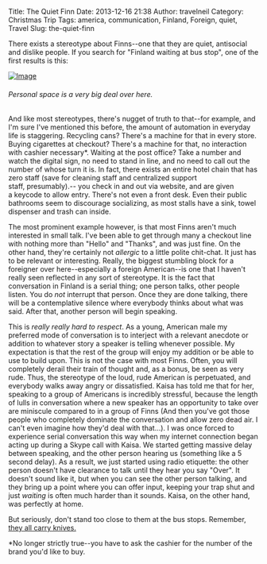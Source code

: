 Title: The Quiet Finn
Date: 2013-12-16 21:38
Author: travelneil
Category: Christmas Trip
Tags: america, communication, Finland, Foreign, quiet, Travel
Slug: the-quiet-finn

There exists a stereotype about Finns--one that they are quiet,
antisocial and dislike people. If you search for "Finland waiting at bus
stop", one of the first results is this:

[![Image]({filename}images/uaouv_thumbnail.jpg)]({filename}images/uaouv.jpg)

######  Personal space is a very big deal over here.

And like most stereotypes, there's nugget of truth to that--for example,
and I'm sure I've mentioned this before, the amount of automation in
everyday life is staggering. Recycling cans? There's a machine for that
in every store. Buying cigarettes at checkout? There's a machine for
that, no interaction with cashier necessary\*. Waiting at the post
office? Take a number and watch the digital sign, no need to stand in
line, and no need to call out the number of whose turn it is. In fact,
there exists an entire hotel chain that has zero staff (save for
cleaning staff and centralized support staff, presumably).-- you check
in and out via website, and are given a keycode to allow entry. There's
not even a front desk. Even their public bathrooms seem to discourage
socializing, as most stalls have a sink, towel dispenser and trash can
inside.

The most prominent example however, is that most Finns aren't much
interested in small talk. I've been able to get through many a checkout
line with nothing more than "Hello" and "Thanks", and was just fine. On
the other hand, they're certainly not *allergic* to a little polite
chit-chat. It just has to be relevant or interesting. Really, the
biggest stumbling block for a foreigner over here--especially a foreign
American--is one that I haven't really seen reflected in any sort of
stereotype. It is the fact that conversation in Finland is a serial
thing; one person talks, other people listen. You do *not* interrupt
that person. Once they are done talking, there will be a contemplative
silence where everybody thinks about what was said. After that, another
person will begin speaking.

This is *really really hard to respect*. As a young, American male my
preferred mode of conversation is to interject with a relevant anecdote
or addition to whatever story a speaker is telling whenever possible. My
expectation is that the rest of the group will enjoy my addition or be
able to use to build upon. This is not the case with most Finns. Often,
you will completely derail their train of thought and, as a bonus, be
seen as very rude. Thus, the stereotype of the loud, rude American is
perpetuated, and everybody walks away angry or dissatisfied. Kaisa has
told me that for her, speaking to a group of Americans is incredibly
stressful, because the length of lulls in conversation where a new
speaker has an opportunity to take over are miniscule compared to in a
group of Finns (And then you've got those people who completely dominate
the conversation and allow zero dead air. I can't even imagine how
they'd deal with that...). I was once forced to experience
serial conversation this way when my internet connection began acting up
during a Skype call with Kaisa. We started getting massive delay between
speaking, and the other person hearing us (something like a 5 second
delay). As a result, we just started using radio etiquette: the other
person doesn't have clearance to talk until they hear you say "Over". It
doesn't sound like it, but when you can see the other person talking,
and they bring up a point where you can offer input, keeping your trap
shut and just *waiting* is often much harder than it sounds. Kaisa, on
the other hand, was perfectly at home.

But seriously, don't stand too close to them at the bus stops. Remember,
[they all carry
knives.](http://satwcomic.com/no-invitation "they all carry knives")

\*No longer strictly true--you have to ask the cashier for the number of
the brand you'd like to buy.
